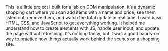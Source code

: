 This is a little project I built for a lab on DOM manipulation. It’s a dynamic shopping cart where you can add items with a name and price, see them listed out, remove them, and watch the total update in real time. I used basic HTML, CSS, and JavaScript to get everything working. It helped me understand how to create elements with JS, handle user input, and update the page without refreshing. It’s nothing fancy, but it was a good hands-on way to practice how things actually work behind the scenes on a shopping site.
